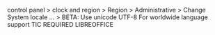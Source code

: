 control panel > clock and region > Region > Administrative > Change System locale ... > BETA: Use unicode UTF-8 For worldwide language support TIC
REQUIRED LIBREOFFICE